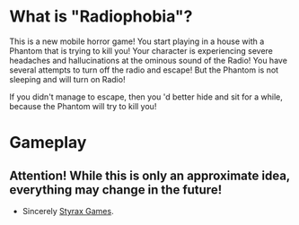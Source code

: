 # What is "Radiophobia"?

This is a new mobile horror game!
You start playing in a house with a Phantom
that is trying to kill you!
Your
character is experiencing severe
headaches and hallucinations at
the ominous sound of the Radio!
You have
several attempts to turn off the radio and
escape! 
But the Phantom is not sleeping and will turn on
Radio!

If you didn't manage to escape, then you
'd better hide and sit for a
while, because the Phantom will try
to kill you!

# Gameplay
## Attention! While this is only an approximate idea, everything may change in the future!


- Sincerely [Styrax Games](https://play.google.com/store/apps/developer?id=Styrax+games).
